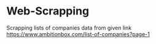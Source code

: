 # Web-Scrapping
Scrapping lists of companies data from given link https://www.ambitionbox.com/list-of-companies?page-1
